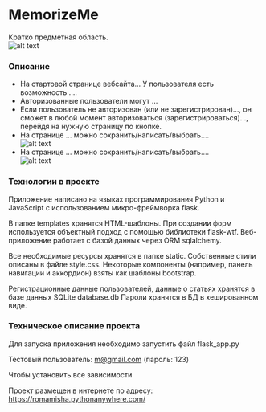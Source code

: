 # MemorizeMe #

Кратко предметная область.  
![alt text](screens/main_page.png)
 

### Описание ### 
* На стартовой странице вебсайта... У пользователя есть возможность 
....
* Авторизованные пользователи могут ...
* Если пользователь не авторизован (или не зарегистрирован)..., 
он сможет в любой момент авторизоваться (зарегистрироваться)...,
перейдя на нужную страницу по кнопке.
* На странице ... можно сохранить/написать/выбрать....  
![alt text](screens/main_page.png)   
* На странице ... можно сохранить/написать/выбрать....  
![alt text](screens/text_dif.png) 

 

### Технологии в проекте ###

Приложение написано на языках программирования Python и JavaScript c использованием микро-фреймворка flask. 

В папке templates хранятся HTML-шаблоны. 
При создании форм используется объектный подход с помощью библиотеки flask-wtf.
Веб-приложение работает с базой данных через ORM sqlalchemy.

Все необходимые ресурсы хранятся в папке static. Собственные стили описаны в файле style.css.
Некоторые компоненты (например, панель навигации и аккордион) взяты как шаблоны bootstrap.

Регистрационные данные пользователей, данные о статьях хранятся 
в базе данных SQLite database.db
Пароли хранятся в БД в хешированном виде. 

### Техническое описание проекта ###
Для запуска приложения необходимо запустить файл flask_app.py  

Тестовый пользователь: m@gmail.com (пароль: 123) 

Чтобы установить все зависимости 

[//]: # (достаточно в консоли &#40;терминале&#41; вызвать команду  )

[//]: # (pip install -r requirements.txt)

Проект размещен в интернете по адресу: https://romamisha.pythonanywhere.com/
